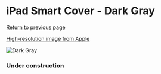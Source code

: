 # iPad Smart Cover - Dark Gray

[Return to previous page](/ipad_2)

[High-resolution image from Apple](https://store.storeimages.cdn-apple.com/8756/as-images.apple.com/is/MD306?wid=4500&hei=4500&fmt=png)

<div style="width: 384px"><img src="/everyphone/MD306.png" alt="Dark Gray"></div>

### Under construction
